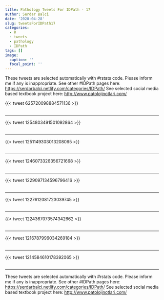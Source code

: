 ```yaml
---
title: Pathology Tweets For IDPath - 17
author: Serdar Balci
date: '2020-04-28'
slug: tweetsForIDPath17
categories:
  - R
  - tweets
  - pathology
  - IDPath
tags: []
image:
  caption: ''
  focal_point: ''
---
```



These tweets are selected automatically with #rstats code. Please inform me if any is inappropriate.
See other #IDPath pages here: https://serdarbalci.netlify.com/categories/IDPath/ 
See selected social media based textbook project here: http://www.patolojinotlari.com/

{{< tweet 625720098884571136 >}}
<br>
<br>
<hr>
{{< tweet 1254803491501092864 >}}
<br>
<br>
<hr>
{{< tweet 1251149303013208065 >}}
<br>
<br>
<hr>
{{< tweet 1246073326356721668 >}}
<br>
<br>
<hr>
{{< tweet 1229097134596796416 >}}
<br>
<br>
<hr>
{{< tweet 1227612081723039745 >}}
<br>
<br>
<hr>
{{< tweet 1224367073574342662 >}}
<br>
<br>
<hr>
{{< tweet 1216787996034269184 >}}
<br>
<br>
<hr>
{{< tweet 1214584610178392065 >}}
<br>
<br>
<hr>


These tweets are selected automatically with #rstats code. Please inform me if any is inappropriate.
See other #IDPath pages here: https://serdarbalci.netlify.com/categories/IDPath/ 
See selected social media based textbook project here: http://www.patolojinotlari.com/
